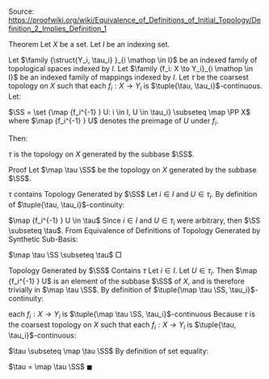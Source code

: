 # 

Source: https://proofwiki.org/wiki/Equivalence_of_Definitions_of_Initial_Topology/Definition_2_Implies_Definition_1



Theorem
Let $X$ be a set.
Let $I$ be an indexing set.

Let $\family {\struct{Y_i, \tau_i} }_{i \mathop \in I}$ be an indexed family of topological spaces indexed by $I$.
Let $\family {f_i: X \to Y_i}_{i \mathop \in I}$ be an indexed family of mappings indexed by $I$.
Let $\tau$ be the coarsest topology on $X$ such that each $f_i: X \to Y_i$ is $\tuple{\tau, \tau_i}$-continuous.
Let:

$\SS = \set {\map {f_i^{-1} } U: i \in I, U \in \tau_i} \subseteq \map \PP X$
where $\map {f_i^{-1} } U$ denotes the preimage of $U$ under $f_i$.

Then:

$\tau$ is the topology on $X$ generated  by the subbase $\SS$.


Proof
Let $\map \tau \SS$ be the topology on $X$ generated  by the subbase $\SS$.


$\tau$ contains Topology Generated by $\SS$
Let $i \in I$ and $U \in \tau_i$.
By definition of $\tuple{\tau, \tau_i}$-continuity:

$\map {f_i^{-1} } U \in \tau$
Since $i \in I$ and $U \in \tau_i$ were arbitrary, then $\SS \subseteq \tau$.
From Equivalence of Definitions of Topology Generated by Synthetic Sub-Basis:

$\map \tau \SS \subseteq \tau$
$\Box$


Topology Generated by $\SS$ Contains $\tau$
Let $i \in I$.
Let $U \in \tau_i$.
Then $\map {f_i^{-1} } U$ is an element of the subbase $\SS$ of $X$, and is therefore trivially in $\map \tau \SS$.
By definition of $\tuple{\map \tau \SS, \tau_i}$-continuity:

each $f_i: X \to Y_i$ is $\tuple{\map \tau \SS, \tau_i}$-continuous
Because $\tau$ is the coarsest topology on $X$ such that each $f_i: X \to Y_i$ is $\tuple{\tau, \tau_i}$-continuous:

$\tau \subseteq \map \tau \SS$
By definition of set equality:

$\tau = \map \tau \SS$
$\blacksquare$





